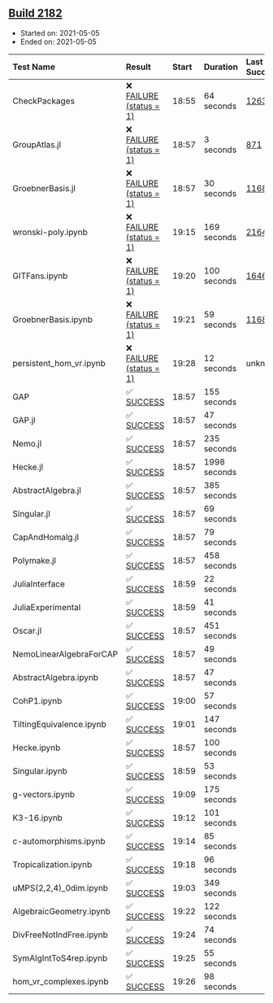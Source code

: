 ## [Build 2182](https://oscarci.mathematik.uni-kl.de/job/oscar-stable/2182/)

* Started on: 2021-05-05
* Ended on: 2021-05-05

| Test Name    | Result | Start | Duration | Last Success | First Failure |
|:-------------|:-------|:------|:---------|:-------------|:--------------|
| CheckPackages | ❌ [FAILURE (status = 1)](https://oscarci.mathematik.uni-kl.de/job/oscar-stable/2182/artifact/logs/build-2182/CheckPackages.log) | 18:55 | 64 seconds | [1263](https://oscarci.mathematik.uni-kl.de/job/oscar-stable/1263/) | [1264](https://oscarci.mathematik.uni-kl.de/job/oscar-stable/1264/) |
| GroupAtlas.jl | ❌ [FAILURE (status = 1)](https://oscarci.mathematik.uni-kl.de/job/oscar-stable/2182/artifact/logs/build-2182/GroupAtlas.jl.log) | 18:57 | 3 seconds | [871](https://oscarci.mathematik.uni-kl.de/job/oscar-stable/871/) | [872](https://oscarci.mathematik.uni-kl.de/job/oscar-stable/872/) |
| GroebnerBasis.jl | ❌ [FAILURE (status = 1)](https://oscarci.mathematik.uni-kl.de/job/oscar-stable/2182/artifact/logs/build-2182/GroebnerBasis.jl.log) | 18:57 | 30 seconds | [1168](https://oscarci.mathematik.uni-kl.de/job/oscar-stable/1168/) | [1169](https://oscarci.mathematik.uni-kl.de/job/oscar-stable/1169/) |
| wronski-poly.ipynb | ❌ [FAILURE (status = 1)](https://oscarci.mathematik.uni-kl.de/job/oscar-stable/2182/artifact/logs/build-2182/wronski-poly.ipynb.log) | 19:15 | 169 seconds | [2164](https://oscarci.mathematik.uni-kl.de/job/oscar-stable/2164/) | [2165](https://oscarci.mathematik.uni-kl.de/job/oscar-stable/2165/) |
| GITFans.ipynb | ❌ [FAILURE (status = 1)](https://oscarci.mathematik.uni-kl.de/job/oscar-stable/2182/artifact/logs/build-2182/GITFans.ipynb.log) | 19:20 | 100 seconds | [1646](https://oscarci.mathematik.uni-kl.de/job/oscar-stable/1646/) | [1647](https://oscarci.mathematik.uni-kl.de/job/oscar-stable/1647/) |
| GroebnerBasis.ipynb | ❌ [FAILURE (status = 1)](https://oscarci.mathematik.uni-kl.de/job/oscar-stable/2182/artifact/logs/build-2182/GroebnerBasis.ipynb.log) | 19:21 | 59 seconds | [1168](https://oscarci.mathematik.uni-kl.de/job/oscar-stable/1168/) | [1169](https://oscarci.mathematik.uni-kl.de/job/oscar-stable/1169/) |
| persistent_hom_vr.ipynb | ❌ [FAILURE (status = 1)](https://oscarci.mathematik.uni-kl.de/job/oscar-stable/2182/artifact/logs/build-2182/persistent_hom_vr.ipynb.log) | 19:28 | 12 seconds | unknown | unknown |
| GAP | ✅ [SUCCESS](https://oscarci.mathematik.uni-kl.de/job/oscar-stable/2182/artifact/logs/build-2182/GAP.log) | 18:57 | 155 seconds |  |  |
| GAP.jl | ✅ [SUCCESS](https://oscarci.mathematik.uni-kl.de/job/oscar-stable/2182/artifact/logs/build-2182/GAP.jl.log) | 18:57 | 47 seconds |  |  |
| Nemo.jl | ✅ [SUCCESS](https://oscarci.mathematik.uni-kl.de/job/oscar-stable/2182/artifact/logs/build-2182/Nemo.jl.log) | 18:57 | 235 seconds |  |  |
| Hecke.jl | ✅ [SUCCESS](https://oscarci.mathematik.uni-kl.de/job/oscar-stable/2182/artifact/logs/build-2182/Hecke.jl.log) | 18:57 | 1998 seconds |  |  |
| AbstractAlgebra.jl | ✅ [SUCCESS](https://oscarci.mathematik.uni-kl.de/job/oscar-stable/2182/artifact/logs/build-2182/AbstractAlgebra.jl.log) | 18:57 | 385 seconds |  |  |
| Singular.jl | ✅ [SUCCESS](https://oscarci.mathematik.uni-kl.de/job/oscar-stable/2182/artifact/logs/build-2182/Singular.jl.log) | 18:57 | 69 seconds |  |  |
| CapAndHomalg.jl | ✅ [SUCCESS](https://oscarci.mathematik.uni-kl.de/job/oscar-stable/2182/artifact/logs/build-2182/CapAndHomalg.jl.log) | 18:57 | 79 seconds |  |  |
| Polymake.jl | ✅ [SUCCESS](https://oscarci.mathematik.uni-kl.de/job/oscar-stable/2182/artifact/logs/build-2182/Polymake.jl.log) | 18:57 | 458 seconds |  |  |
| JuliaInterface | ✅ [SUCCESS](https://oscarci.mathematik.uni-kl.de/job/oscar-stable/2182/artifact/logs/build-2182/JuliaInterface.log) | 18:59 | 22 seconds |  |  |
| JuliaExperimental | ✅ [SUCCESS](https://oscarci.mathematik.uni-kl.de/job/oscar-stable/2182/artifact/logs/build-2182/JuliaExperimental.log) | 18:59 | 41 seconds |  |  |
| Oscar.jl | ✅ [SUCCESS](https://oscarci.mathematik.uni-kl.de/job/oscar-stable/2182/artifact/logs/build-2182/Oscar.jl.log) | 18:57 | 451 seconds |  |  |
| NemoLinearAlgebraForCAP | ✅ [SUCCESS](https://oscarci.mathematik.uni-kl.de/job/oscar-stable/2182/artifact/logs/build-2182/NemoLinearAlgebraForCAP.log) | 18:57 | 49 seconds |  |  |
| AbstractAlgebra.ipynb | ✅ [SUCCESS](https://oscarci.mathematik.uni-kl.de/job/oscar-stable/2182/artifact/logs/build-2182/AbstractAlgebra.ipynb.log) | 18:57 | 47 seconds |  |  |
| CohP1.ipynb | ✅ [SUCCESS](https://oscarci.mathematik.uni-kl.de/job/oscar-stable/2182/artifact/logs/build-2182/CohP1.ipynb.log) | 19:00 | 57 seconds |  |  |
| TiltingEquivalence.ipynb | ✅ [SUCCESS](https://oscarci.mathematik.uni-kl.de/job/oscar-stable/2182/artifact/logs/build-2182/TiltingEquivalence.ipynb.log) | 19:01 | 147 seconds |  |  |
| Hecke.ipynb | ✅ [SUCCESS](https://oscarci.mathematik.uni-kl.de/job/oscar-stable/2182/artifact/logs/build-2182/Hecke.ipynb.log) | 18:57 | 100 seconds |  |  |
| Singular.ipynb | ✅ [SUCCESS](https://oscarci.mathematik.uni-kl.de/job/oscar-stable/2182/artifact/logs/build-2182/Singular.ipynb.log) | 18:59 | 53 seconds |  |  |
| g-vectors.ipynb | ✅ [SUCCESS](https://oscarci.mathematik.uni-kl.de/job/oscar-stable/2182/artifact/logs/build-2182/g-vectors.ipynb.log) | 19:09 | 175 seconds |  |  |
| K3-16.ipynb | ✅ [SUCCESS](https://oscarci.mathematik.uni-kl.de/job/oscar-stable/2182/artifact/logs/build-2182/K3-16.ipynb.log) | 19:12 | 101 seconds |  |  |
| c-automorphisms.ipynb | ✅ [SUCCESS](https://oscarci.mathematik.uni-kl.de/job/oscar-stable/2182/artifact/logs/build-2182/c-automorphisms.ipynb.log) | 19:14 | 85 seconds |  |  |
| Tropicalization.ipynb | ✅ [SUCCESS](https://oscarci.mathematik.uni-kl.de/job/oscar-stable/2182/artifact/logs/build-2182/Tropicalization.ipynb.log) | 19:18 | 96 seconds |  |  |
| uMPS(2,2,4)_0dim.ipynb | ✅ [SUCCESS](https://oscarci.mathematik.uni-kl.de/job/oscar-stable/2182/artifact/logs/build-2182/uMPS-2-2-4-_0dim.ipynb.log) | 19:03 | 349 seconds |  |  |
| AlgebraicGeometry.ipynb | ✅ [SUCCESS](https://oscarci.mathematik.uni-kl.de/job/oscar-stable/2182/artifact/logs/build-2182/AlgebraicGeometry.ipynb.log) | 19:22 | 122 seconds |  |  |
| DivFreeNotIndFree.ipynb | ✅ [SUCCESS](https://oscarci.mathematik.uni-kl.de/job/oscar-stable/2182/artifact/logs/build-2182/DivFreeNotIndFree.ipynb.log) | 19:24 | 74 seconds |  |  |
| SymAlgIntToS4rep.ipynb | ✅ [SUCCESS](https://oscarci.mathematik.uni-kl.de/job/oscar-stable/2182/artifact/logs/build-2182/SymAlgIntToS4rep.ipynb.log) | 19:25 | 55 seconds |  |  |
| hom_vr_complexes.ipynb | ✅ [SUCCESS](https://oscarci.mathematik.uni-kl.de/job/oscar-stable/2182/artifact/logs/build-2182/hom_vr_complexes.ipynb.log) | 19:26 | 98 seconds |  |  |

